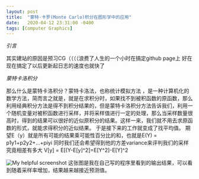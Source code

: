 ```yaml
---
layout: post
title:  "蒙特·卡罗(Monte Carlo)积分在图形学中的应用"
date:   2020-04-12 23:31:00 -0400
tags: [Computer Graphics]
---
```

*引言*

其实建站的原因是预习CG（（（（浪费了人生的一个小时在搞定github page上 好在现在搞定了以后更新起日志的速度也就快了

*蒙特卡洛积分*

那么什么是蒙特卡洛积分？蒙特卡洛法，也称统计模拟方法 ，是一种计算机化的数学方法，简而言之就是，就是在求积分时，如果找不到被积函数的原函数，那么利用经典积分方法是得不到积分结果的，但是蒙特卡洛积分方法告诉我们，利用一个随机变量对被积函数进行采样，并将采样值进行一定的处理，那么当采样数量很高时，得到的结果可以很好的近似原积分的结果。这样一来，我们就不用去求原函数的形式，就能求得积分的近似结果。
于是接下来的工作就变成了找平均值。
期望E（y）就是所有可能的结果乘可能性百分比的和，也就是E(Y) = p1y1+p2y2+...+piyi
同时我们还会希望得到他的方差variance来评判我们的采样究竟相差有多大
V[y] = E[(Y-E[y]^2]=E[Y^2]-E[Y]^2

![My helpful screenshot](/assets/output.PNG)
这张图是我在自己写的程序里看到的输出结果，可以看到随着采样率增加，结果越来越接近预测值。